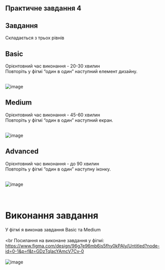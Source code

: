 Практичне завдання 4
---
## **Завдання**  
Складається з трьох рівнів
## Basic
Орієнтовний час виконання - 20-30 хвилин  
Повторіть у фігмі “один в один” наступний елемент дизайну.<br><br>  

![image](https://github.com/user-attachments/assets/3c992424-6bc4-4775-9934-825061c538ed)


## Medium
Орієнтовний час виконання - 45-60 хвилин  
Повторіть у фігмі “один в один” наступний екран.<br><br>  

![image](https://github.com/user-attachments/assets/9d4f98e0-43f2-4754-95aa-217f14c15e53)

## Advanced  
Орієнтовний час виконання - до 90 хвилин  
Повторіть у фігмі “один в один” наступну іконку.<br><br>  

![image](https://github.com/user-attachments/assets/d4699593-4436-4727-9ce3-25abb811c9f5)    
<br><br>  
   
# Виконання завдання
У фігмі я виконав завдання Basic та Medium  
<br><br
Посилання на виконане завдання у фігмі:  
https://www.figma.com/design/96g7e96mb6js5fhy0kPAIy/Untitled?node-id=0-1&p=f&t=GDzTqlacYAmcV7Cv-0
<br><br> 
![image](https://github.com/user-attachments/assets/63041473-5787-427e-bee3-28514b5b5b70)



